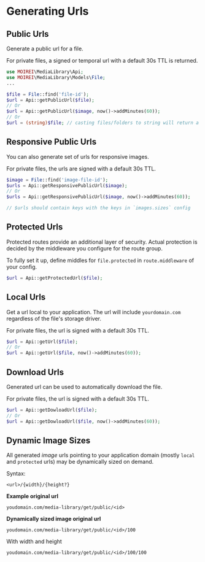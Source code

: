 # Generating Urls



## Public Urls

Generate a public url for a file.

For private files, a signed or temporal url with a default 30s TTL is returned.

```php
use MOIREI\MediaLibrary\Api;
use MOIREI\MediaLibrary\Models\File;
...

$file = File::find('file-id');
$url = Api::getPublicUrl($file);
// Or
$url = Api::getPublicUrl($image, now()->addMinutes(60));
// Or
$url = (string)$file; // casting files/folders to string will return a public url
```



## Responsive Public Urls

You can also generate set of urls for responsive images.

For private files, the urls are signed with a default 30s TTL.

```php
$image = File::find('image-file-id');
$urls = Api::getResponsivePublicUrl($image);
// Or
$urls = Api::getResponsivePublicUrl($image, now()->addMinutes(60));

// $urls should contain keys with the keys in `images.sizes` config
```



## Protected Urls

Protected routes provide an additional layer of security. Actual protection is decided by the middleware you configure for the route group.

To fully set it up, define middles for `file.protected` in `route.middleware` of your config.

```php
$url = Api::getProtectedUrl($file);
```



## Local Urls

Get a url local to your application. The url will include `yourdomain.com` regardless of the file's storage driver.

For private files, the url is signed with a default 30s TTL.

```php
$url = Api::getUrl($file);
// Or
$url = Api::getUrl($file, now()->addMinutes(60));
```



## Download Urls

Generated url can be used to automatically download the file.

For private files, the url is signed with a default 30s TTL.

```php
$url = Api::getDowloadUrl($file);
// Or
$url = Api::getDowloadUrl($file, now()->addMinutes(60));
```



## Dynamic Image Sizes

All generated *image* urls pointing to your application domain (mostly `local` and `protected` urls) may be dynamically sized on demand.

Syntax:

`<url>/{width}/{height?}`



**Example original url**

`youdomain.com/media-library/get/public/<id>`

**Dynamically sized image original url**

`youdomain.com/media-library/get/public/<id>/100`

With width and height

`youdomain.com/media-library/get/public/<id>/100/100`



